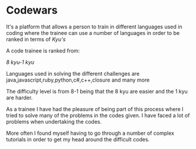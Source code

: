# Codewars

It's a platform that allows a person to train in different languages used in coding where the trainee can use a number of languages in order to be ranked in terms of *Kyu's*

A code trainee is ranked from:

 *8 kyu-1 kyu*
 
Languages used in solving the different challenges are java,javascript,ruby,python,c#,c++,closure and many more 

The difficulty level is from 8-1 being that the 8 kyu are easier and the 1 kyu are harder.

As a trainee I have had the pleasure of being part of this process where I tried to solve many of the problems in the codes given. I have faced a lot of problems when undertaking the codes.

More often I found myself having to go through a number of complex tutorials in order to get my head around the difficult codes.


